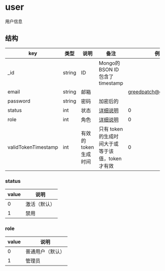 # user

用户信息

## 结构

| key | 类型 | 说明 | 备注 | 例子 |
| --- | --- | --- | --- | --- |
| _id | string | ID | Mongo的 BSON ID 包含了 timestamp |  |
| email | string | 邮箱 |  | greedpatch@greedlab.com |
| password | string | 密码 | 加密后的 |  |
| status | int | 状态 | [详细说明](#status) | 0 |
| role | int | 角色 | [详细说明](#role) | 0 |
| validTokenTimestamp | int | 有效的 token 生成时间 | 只有 token 的生成时间大于或等于该值，token 才有效 | 0 |

### status

| value | 说明 |
| --- | --- |
| 0 | 激活（默认） |
| 1 | 禁用 |

### role

| value | 说明 |
| --- | --- |
| 0 | 普通用户（默认） |
| 1 | 管理员 |
